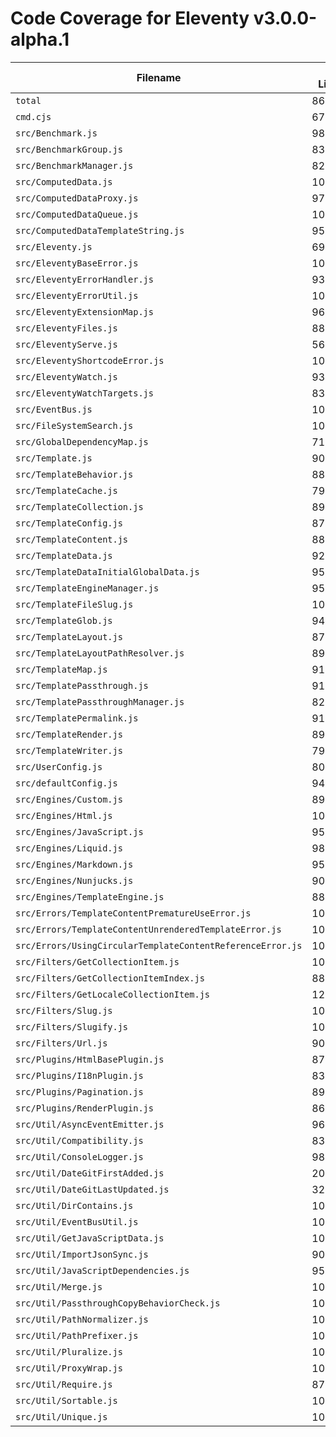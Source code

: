 # Code Coverage for Eleventy v3.0.0-alpha.1

| Filename                                                   | % Lines | % Statements | % Functions | % Branches |
| ---------------------------------------------------------- | ------- | ------------ | ----------- | ---------- |
| `total`                                                    | 86.23%  | 86.23%       | 86.51%      | 87.89%     |
| `cmd.cjs`                                                  | 67.83%  | 67.83%       | 0%          | 42.1%      |
| `src/Benchmark.js`                                         | 98.07%  | 98.07%       | 100%        | 92.3%      |
| `src/BenchmarkGroup.js`                                    | 83.87%  | 83.87%       | 60%         | 87.5%      |
| `src/BenchmarkManager.js`                                  | 82.19%  | 82.19%       | 66.66%      | 85.71%     |
| `src/ComputedData.js`                                      | 100%    | 100%         | 100%        | 100%       |
| `src/ComputedDataProxy.js`                                 | 97.7%   | 97.7%        | 100%        | 94.44%     |
| `src/ComputedDataQueue.js`                                 | 100%    | 100%         | 100%        | 100%       |
| `src/ComputedDataTemplateString.js`                        | 95.71%  | 95.71%       | 100%        | 85.71%     |
| `src/Eleventy.js`                                          | 69.46%  | 69.46%       | 54%         | 75.28%     |
| `src/EleventyBaseError.js`                                 | 100%    | 100%         | 100%        | 100%       |
| `src/EleventyErrorHandler.js`                              | 93.16%  | 93.16%       | 100%        | 75%        |
| `src/EleventyErrorUtil.js`                                 | 100%    | 100%         | 100%        | 92.59%     |
| `src/EleventyExtensionMap.js`                              | 96.13%  | 96.13%       | 95.65%      | 94.44%     |
| `src/EleventyFiles.js`                                     | 88.76%  | 88.76%       | 90%         | 92.59%     |
| `src/EleventyServe.js`                                     | 56.98%  | 56.98%       | 63.15%      | 58.62%     |
| `src/EleventyShortcodeError.js`                            | 100%    | 100%         | 100%        | 100%       |
| `src/EleventyWatch.js`                                     | 93.12%  | 93.12%       | 94.44%      | 91.42%     |
| `src/EleventyWatchTargets.js`                              | 83.43%  | 83.43%       | 80.95%      | 100%       |
| `src/EventBus.js`                                          | 100%    | 100%         | 100%        | 100%       |
| `src/FileSystemSearch.js`                                  | 100%    | 100%         | 100%        | 100%       |
| `src/GlobalDependencyMap.js`                               | 71.22%  | 71.22%       | 69.23%      | 95.52%     |
| `src/Template.js`                                          | 90.63%  | 90.63%       | 92.45%      | 87.95%     |
| `src/TemplateBehavior.js`                                  | 88.05%  | 88.05%       | 87.5%       | 85.71%     |
| `src/TemplateCache.js`                                     | 79.8%   | 79.8%        | 87.5%       | 73.68%     |
| `src/TemplateCollection.js`                                | 89.41%  | 89.41%       | 87.5%       | 86.95%     |
| `src/TemplateConfig.js`                                    | 87.24%  | 87.24%       | 70.83%      | 92.75%     |
| `src/TemplateContent.js`                                   | 88.22%  | 88.22%       | 89.18%      | 83.68%     |
| `src/TemplateData.js`                                      | 92.15%  | 92.15%       | 92%         | 91.51%     |
| `src/TemplateDataInitialGlobalData.js`                     | 95.65%  | 95.65%       | 100%        | 83.33%     |
| `src/TemplateEngineManager.js`                             | 95.71%  | 95.71%       | 90%         | 95.74%     |
| `src/TemplateFileSlug.js`                                  | 100%    | 100%         | 100%        | 100%       |
| `src/TemplateGlob.js`                                      | 94.28%  | 94.28%       | 100%        | 91.66%     |
| `src/TemplateLayout.js`                                    | 87.79%  | 87.79%       | 86.66%      | 77.5%      |
| `src/TemplateLayoutPathResolver.js`                        | 89.05%  | 89.05%       | 84.61%      | 87.09%     |
| `src/TemplateMap.js`                                       | 91.73%  | 91.73%       | 92.85%      | 90.9%      |
| `src/TemplatePassthrough.js`                               | 91.38%  | 91.38%       | 100%        | 88.09%     |
| `src/TemplatePassthroughManager.js`                        | 82.33%  | 82.33%       | 100%        | 77.41%     |
| `src/TemplatePermalink.js`                                 | 91.57%  | 91.57%       | 91.66%      | 94.36%     |
| `src/TemplateRender.js`                                    | 89.23%  | 89.23%       | 100%        | 84.94%     |
| `src/TemplateWriter.js`                                    | 79.91%  | 79.91%       | 91.17%      | 82.08%     |
| `src/UserConfig.js`                                        | 80.08%  | 80.08%       | 66.66%      | 81.3%      |
| `src/defaultConfig.js`                                     | 94.26%  | 94.26%       | 100%        | 60%        |
| `src/Engines/Custom.js`                                    | 89.78%  | 89.78%       | 100%        | 91.54%     |
| `src/Engines/Html.js`                                      | 100%    | 100%         | 100%        | 100%       |
| `src/Engines/JavaScript.js`                                | 95.75%  | 95.75%       | 100%        | 90.56%     |
| `src/Engines/Liquid.js`                                    | 98.86%  | 98.86%       | 100%        | 94.54%     |
| `src/Engines/Markdown.js`                                  | 95.87%  | 95.87%       | 80%         | 91.66%     |
| `src/Engines/Nunjucks.js`                                  | 90.54%  | 90.54%       | 100%        | 89%        |
| `src/Engines/TemplateEngine.js`                            | 88.88%  | 88.88%       | 83.33%      | 90.32%     |
| `src/Errors/TemplateContentPrematureUseError.js`           | 100%    | 100%         | 100%        | 100%       |
| `src/Errors/TemplateContentUnrenderedTemplateError.js`     | 100%    | 100%         | 100%        | 100%       |
| `src/Errors/UsingCircularTemplateContentReferenceError.js` | 100%    | 100%         | 100%        | 100%       |
| `src/Filters/GetCollectionItem.js`                         | 100%    | 100%         | 100%        | 87.5%      |
| `src/Filters/GetCollectionItemIndex.js`                    | 88.23%  | 88.23%       | 100%        | 77.77%     |
| `src/Filters/GetLocaleCollectionItem.js`                   | 12.76%  | 12.76%       | 0%          | 100%       |
| `src/Filters/Slug.js`                                      | 100%    | 100%         | 100%        | 100%       |
| `src/Filters/Slugify.js`                                   | 100%    | 100%         | 100%        | 100%       |
| `src/Filters/Url.js`                                       | 90.69%  | 90.69%       | 100%        | 94.44%     |
| `src/Plugins/HtmlBasePlugin.js`                            | 87.82%  | 87.82%       | 100%        | 88.88%     |
| `src/Plugins/I18nPlugin.js`                                | 83.63%  | 83.63%       | 100%        | 82.5%      |
| `src/Plugins/Pagination.js`                                | 89.97%  | 89.97%       | 95%         | 81.25%     |
| `src/Plugins/RenderPlugin.js`                              | 86.71%  | 86.71%       | 84.21%      | 79.31%     |
| `src/Util/AsyncEventEmitter.js`                            | 96%     | 96%          | 100%        | 91.66%     |
| `src/Util/Compatibility.js`                                | 83.33%  | 83.33%       | 85.71%      | 77.77%     |
| `src/Util/ConsoleLogger.js`                                | 98.03%  | 98.03%       | 92.85%      | 96%        |
| `src/Util/DateGitFirstAdded.js`                            | 20.83%  | 20.83%       | 0%          | 100%       |
| `src/Util/DateGitLastUpdated.js`                           | 32.14%  | 32.14%       | 0%          | 100%       |
| `src/Util/DirContains.js`                                  | 100%    | 100%         | 100%        | 100%       |
| `src/Util/EventBusUtil.js`                                 | 100%    | 100%         | 100%        | 100%       |
| `src/Util/GetJavaScriptData.js`                            | 100%    | 100%         | 100%        | 100%       |
| `src/Util/ImportJsonSync.js`                               | 90.32%  | 90.32%       | 100%        | 66.66%     |
| `src/Util/JavaScriptDependencies.js`                       | 95.12%  | 95.12%       | 100%        | 91.66%     |
| `src/Util/Merge.js`                                        | 100%    | 100%         | 100%        | 100%       |
| `src/Util/PassthroughCopyBehaviorCheck.js`                 | 100%    | 100%         | 100%        | 100%       |
| `src/Util/PathNormalizer.js`                               | 100%    | 100%         | 100%        | 100%       |
| `src/Util/PathPrefixer.js`                                 | 100%    | 100%         | 100%        | 100%       |
| `src/Util/Pluralize.js`                                    | 100%    | 100%         | 100%        | 100%       |
| `src/Util/ProxyWrap.js`                                    | 100%    | 100%         | 100%        | 100%       |
| `src/Util/Require.js`                                      | 87.59%  | 87.59%       | 100%        | 87.5%      |
| `src/Util/Sortable.js`                                     | 100%    | 100%         | 100%        | 100%       |
| `src/Util/Unique.js`                                       | 100%    | 100%         | 100%        | 100%       |
